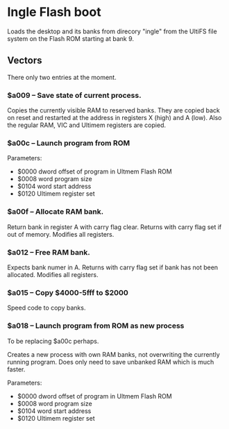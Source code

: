 # Ingle Flash boot

Loads the desktop and its banks from direcory "ingle" from
the UltiFS file system on the Flash ROM starting at bank 9.

## Vectors

There only two entries at the moment.

### $a009 – Save state of current process.

Copies the currently visible RAM to reserved banks.  They are
copied back on reset and restarted at the address in
registers X (high) and A (low).  Also the regular RAM, VIC
and Ultimem registers are copied.

### $a00c – Launch program from ROM

Parameters:

* $0000 dword offset of program in Ultmem Flash ROM
* $0008 word program size
* $0104 word start address
* $0120 Ultimem register set

### $a00f – Allocate RAM bank.

Return bank in register A with carry flag clear.
Returns with carry flag set if out of memory.
Modifies all registers.

### $a012 – Free RAM bank.

Expects bank numer in A.  Returns with carry flag set
if bank has not been allocated.  Modifies all registers.

### $a015 – Copy $4000-5fff to $2000

Speed code to copy banks.

### $a018 – Launch program from ROM as new process

To be replacing $a00c perhaps.

Creates a new process with own RAM banks, not overwriting
the currently running program.  Does only need to save
unbanked RAM which is much faster.

Parameters:

* $0000 dword offset of program in Ultmem Flash ROM
* $0008 word program size
* $0104 word start address
* $0120 Ultimem register set


